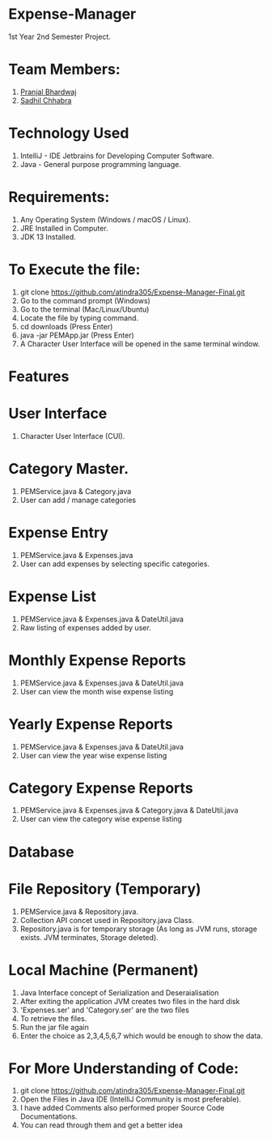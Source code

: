 # Expense-Manager
1st Year 2nd Semester Project.

# Team Members:
1. [Pranjal Bhardwaj](https://github.com/DecimatorMind)
2. [Sadhil Chhabra](https://github.com/sadhilchhabra)

# Technology Used
1. IntelliJ - IDE Jetbrains for Developing Computer Software. 
2. Java - General purpose programming language.

# Requirements:
1. Any Operating System (Windows / macOS / Linux).
2. JRE Installed in Computer.
3. JDK 13 Installed.

# To Execute the file:
1. git clone https://github.com/atindra305/Expense-Manager-Final.git
2. Go to the command prompt (Windows)
3. Go to the terminal (Mac/Linux/Ubuntu)
4. Locate the file by typing command.
5. cd downloads (Press Enter)
6. java -jar PEMApp.jar (Press Enter)
7. A Character User Interface will be opened in the same terminal window.

# Features
   # User Interface
   1. Character User Interface (CUI).
   
   # Category Master.
   1. PEMService.java & Category.java
   2. User can add / manage categories

   # Expense Entry
   1. PEMService.java & Expenses.java
   2. User can add expenses by selecting specific categories.
   
   # Expense List
   1. PEMService.java & Expenses.java & DateUtil.java
   2. Raw listing of expenses added by user.
    
   # Monthly Expense Reports
   1. PEMService.java & Expenses.java & DateUtil.java
   2. User can view the month wise expense listing
   
   # Yearly Expense Reports
   1. PEMService.java & Expenses.java & DateUtil.java
   2. User can view the year wise expense listing
   
   # Category Expense Reports
   1. PEMService.java & Expenses.java & Category.java & DateUtil.java
   2. User can view the category wise expense listing

# Database
   # File Repository (Temporary)
   1. PEMService.java & Repository.java.
   2. Collection API concet used in Repository.java Class.
   3. Repository.java is for temporary storage (As long as JVM runs, storage exists. JVM terminates, Storage deleted). 
   
   # Local Machine (Permanent)
   1. Java Interface concept of Serialization and Deseraialisation
   2. After exiting the application JVM creates two files in the hard disk 
   3. 'Expenses.ser' and 'Category.ser' are the two files
   4. To retrieve the files.
   5. Run the jar file again
   6. Enter the choice as 2,3,4,5,6,7 which would be enough to show the data.
   
# For More Understanding of Code:
   1. git clone https://github.com/atindra305/Expense-Manager-Final.git
   2. Open the Files in Java IDE (IntelliJ Community is most preferable).
   3. I have added Comments also performed proper Source Code Documentations.
   4. You can read through them and get a better idea
   
   

